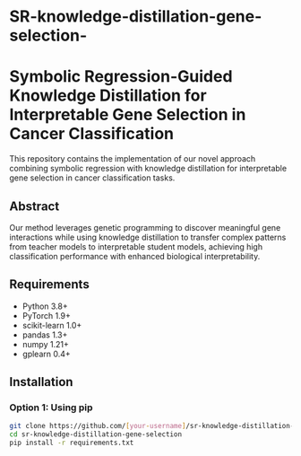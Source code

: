 # SR-knowledge-distillation-gene-selection-

# Symbolic Regression-Guided Knowledge Distillation for Interpretable Gene Selection in Cancer Classification

This repository contains the implementation of our novel approach combining symbolic regression with knowledge distillation for interpretable gene selection in cancer classification tasks.

## Abstract

Our method leverages genetic programming to discover meaningful gene interactions while using knowledge distillation to transfer complex patterns from teacher models to interpretable student models, achieving high classification performance with enhanced biological interpretability.

## Requirements

- Python 3.8+
- PyTorch 1.9+
- scikit-learn 1.0+
- pandas 1.3+
- numpy 1.21+
- gplearn 0.4+

## Installation

### Option 1: Using pip
```bash
git clone https://github.com/[your-username]/sr-knowledge-distillation-gene-selection.git
cd sr-knowledge-distillation-gene-selection
pip install -r requirements.txt
